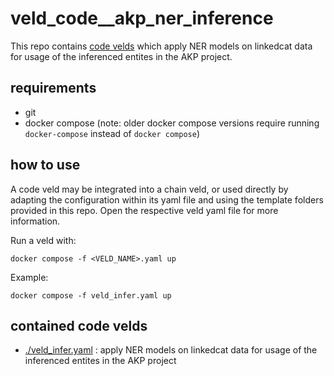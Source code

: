 # veld_code__akp_ner_inference

This repo contains [code velds](https://zenodo.org/records/13322913) which apply NER models on
linkedcat data for usage of the inferenced entites in the AKP project.

## requirements

- git
- docker compose (note: older docker compose versions require running `docker-compose` instead of 
  `docker compose`)

## how to use

A code veld may be integrated into a chain veld, or used directly by adapting the configuration 
within its yaml file and using the template folders provided in this repo. Open the respective veld 
yaml file for more information.

Run a veld with:
```
docker compose -f <VELD_NAME>.yaml up
```

Example: 
```
docker compose -f veld_infer.yaml up
```

## contained code velds

- [./veld_infer.yaml](./veld_infer.yaml) : apply NER models on linkedcat data for usage of the 
  inferenced entites in the AKP project

